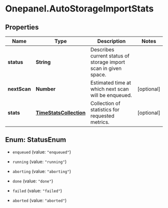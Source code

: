 # Onepanel.AutoStorageImportStats

## Properties
Name | Type | Description | Notes
------------ | ------------- | ------------- | -------------
**status** | **String** | Describes current status of storage import scan in given space. | 
**nextScan** | **Number** | Estimated time at which next scan will be enqueued. | [optional] 
**stats** | [**TimeStatsCollection**](TimeStatsCollection.md) | Collection of statistics for requested metrics. | [optional] 


<a name="StatusEnum"></a>
## Enum: StatusEnum


* `enqueued` (value: `"enqueued"`)

* `running` (value: `"running"`)

* `aborting` (value: `"aborting"`)

* `done` (value: `"done"`)

* `failed` (value: `"failed"`)

* `aborted` (value: `"aborted"`)




